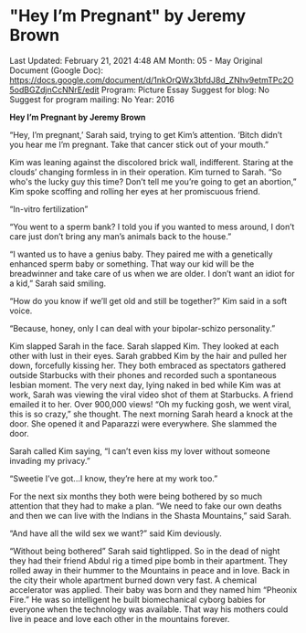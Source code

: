 # "Hey I’m Pregnant" by Jeremy Brown

Last Updated: February 21, 2021 4:48 AM
Month: 05 - May
Original Document (Google Doc): https://docs.google.com/document/d/1nkOrQWx3bfdJ8d_ZNhv9etmTPc2O5odBGZdjnCcNNrE/edit
Program: Picture Essay
Suggest for blog: No
Suggest for program mailing: No
Year: 2016

**Hey I’m Pregnant by Jeremy Brown**

“Hey, I’m pregnant,’ Sarah said, trying to get Kim’s attention. ‘Bitch didn’t you hear me I’m pregnant. Take that cancer stick out of your mouth.”

Kim was leaning against the discolored brick wall, indifferent. Staring at the clouds’ changing formless in in their operation. Kim turned to Sarah. “So who's the lucky guy this time? Don’t tell me you’re going to get an abortion,” Kim spoke scoffing and rolling her eyes at her promiscuous friend.

“In-vitro fertilization”

“You went to a sperm bank? I told you if you wanted to mess around, I don’t care just don’t bring any man’s animals back to the house.”

“I wanted us to have a genius baby. They paired me with a genetically enhanced sperm baby or something. That way our kid will be the breadwinner and take care of us when we are older. I don’t want an idiot for a kid,” Sarah said smiling.

“How do you know if we’ll get old and still be together?” Kim said in a soft voice.

“Because, honey, only I can deal with your bipolar-schizo personality.”

Kim slapped Sarah in the face. Sarah slapped Kim. They looked at each other with lust in their eyes. Sarah grabbed Kim by the hair and pulled her down, forcefully kissing her. They both embraced as spectators gathered outside Starbucks with their phones and recorded such a spontaneous lesbian moment. The very next day, lying naked in bed while Kim was at work, Sarah was viewing the viral video shot of them at Starbucks. A friend emailed it to her. Over 900,000 views! “Oh my fucking gosh, we went viral, this is so crazy,” she thought. The next morning Sarah heard a knock at the door. She opened it and Paparazzi were everywhere. She slammed the door.

Sarah called Kim saying, “I can’t even kiss my lover without someone invading my privacy.”

“Sweetie I’ve got...I know, they’re here at my work too.”

For the next six months they both were being bothered by so much attention that they had to make a plan. “We need to fake our own deaths and then we can live with the Indians in the Shasta Mountains,” said Sarah.

“And have all the wild sex we want?” said Kim deviously.

“Without being bothered” Sarah said tightlipped. So in the dead of night they had their friend Abdul rig a timed pipe bomb in their apartment. They rolled away in their hummer to the Mountains in peace and in love. Back in the city their whole apartment burned down very fast. A chemical accelerator was applied. Their baby was born and they named him “Pheonix Fire.” He was so intelligent he built biomechanical cyborg babies for everyone when the technology was available. That way his mothers could live in peace and love each other in the mountains forever.